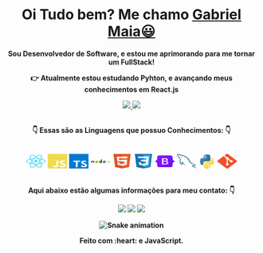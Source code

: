 <div>
  
  <h1 align="center">
    Oi Tudo bem? Me chamo
    <a href="https://www.linkedin.com/in/edududuribeiro/">Gabriel Maia😃️</a>
  </h1>
  
  <p align="center">
    <strong>Sou Desenvolvedor de Software<strong/>, e estou me aprimorando para me tornar um <strong>FullStack!<strong/> 
  </p>

  <p align="center"> 👉 Atualmente estou estudando <strong>Pyhton<strong/>, e avançando meus conhecimentos em <strong>React.js<strong/></p>
  
</div>

<div align="center">
  <a href="https://github.com/duribeiro">
    <img height="150em" src="https://github-readme-stats.vercel.app/api?username=GabriellMaiaa&count_private=true&include_all_commits=true&show_icons=true&theme=dracula&hide_border=false&show_owner=true"/>
    <img height="150em" src="https://github-readme-stats.vercel.app/api/top-langs/?username=GabriellMaiaa&theme=dracula&hide_border=false&&layout=compact"/>
  </a>
</div><br>
<p align="center"> 👇 Essas são as Linguagens que  possuo Conhecimentos: 👇
  
<div align="center" valign="top"><br>
  <img align="center" alt="React" height="30" width="40" src="https://raw.githubusercontent.com/devicons/devicon/master/icons/react/react-original.svg">
  <img align="center" alt="Js" height="30" width="40" src="https://raw.githubusercontent.com/devicons/devicon/master/icons/javascript/javascript-plain.svg">
  <img align="center" alt="Ts" height="30" width="40" src="https://raw.githubusercontent.com/devicons/devicon/master/icons/typescript/typescript-plain.svg">
  <img align="center" alt="Redux" height="30" width="40"          src="https://raw.githubusercontent.com/devicons/devicon/1119b9f84c0290e0f0b38982099a2bd027a48bf1/icons/nodejs/nodejs-original-wordmark.svg">
  <img align="center" alt="HTML" height="30" width="40" src="https://raw.githubusercontent.com/devicons/devicon/master/icons/html5/html5-original.svg">
  <img align="center" alt="CSS" height="30" width="40" src="https://raw.githubusercontent.com/devicons/devicon/master/icons/css3/css3-original.svg">
  <img align="center" alt="Boot" height="30" width="40" src="https://raw.githubusercontent.com/devicons/devicon/1119b9f84c0290e0f0b38982099a2bd027a48bf1/icons/bootstrap/bootstrap-original.svg">
  <img align="center" alt="SQL" height="30" width="40" src="https://raw.githubusercontent.com/devicons/devicon/1119b9f84c0290e0f0b38982099a2bd027a48bf1/icons/mysql/mysql-original.svg">
    <img align="center" alt="Python" height="35" width="35" src="https://raw.githubusercontent.com/devicons/devicon/1119b9f84c0290e0f0b38982099a2bd027a48bf1/icons/python/python-original.svg">
  <img align="center" alt="git" height="30" width="40" src="https://raw.githubusercontent.com/devicons/devicon/master/icons/git/git-original.svg">

 
</div><br>
      <p align = "center">Aqui abaixo estão algumas informações para meu contato: 👇</p>
      
<div align="center">
  <a align="center" href="https://www.linkedin.com/in/gabriel-ribeiro-maia-ba786b223/" target="_blank"><img src="https://img.shields.io/badge/-LinkedIn-%230077B5?style=for-the-badge&logo=linkedin&logoColor=white" target="_blank"></a> 
  <a align="center" href="mailto:gribeiromaia736@gmail.com"><img src="https://img.shields.io/badge/-Gmail-%23333?style=for-the-badge&logo=gmail&logoColor=white" target="_blank"></a>
        <a align="center" href="https://www.instagram.com/gaabrielmaia_/" target="_blank"><img src="https://img.shields.io/badge/-Instagram-%23E4405F?style=for-the-badge&logo=instagram&logoColor=white" target="_blank"></a>
      </div>
</div>

<div align="center">

  ![Snake animation](https://github.com/danielbped/danielbped/blob/output/github-contribution-grid-snake.svg)
  
</div>

<div align="center">
  <p>Feito com :heart: e JavaScript.</p>
 
